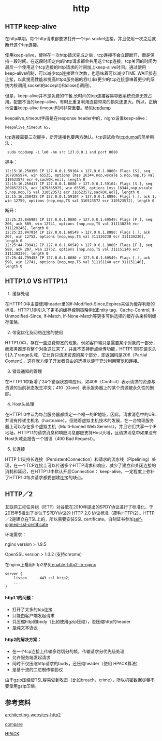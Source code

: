 <h1 align="center">http</h1>

HTTP keep-alive
-

在http早期，每个http请求都要求打开一个tpc socket连接，并且使用一次之后就断开这个tcp连接。

使用keep-alive，使得在一次http请求完成之后，tcp连接不会立即断开，而是保持一段时间。在这段时间之内的http请求都会共用这个tcp连接。tcp关闭的时间为最后一个使用这个tcp连接的http请求的时间加上keep-alive时间。通过使用keep-alive机制，可以减少tcp连接建立次数，也意味着可以减少TIME_WAIT状态连接，以此提高性能和提高httpd服务器的吞吐率(更少的tcp连接意味着更少的系统内核调用,socket的accept()和close()调用)。

但是，keep-alive并不是免费的午餐,长时间的tcp连接容易导致系统资源无效占用。配置不当的keep-alive，有时比重复利用连接带来的损失还更大。所以，正确地设置keep-alive timeout时间非常重要。参见<a href="http://www.nowamagic.net/academy/detail/23350305" target="_blank">tcpdump</a>

keepalive_timeout字段是在response header中的，nignx设置keep-alive：

```
keepalive_timeout 65;
```

tcp连接需要三次握手，断开连接也要两方确认。tcp调试命令<a href="http://www.tcpdump.org/manpages/tcpdump.1.html" target="_blank">tcpdump</a>的简单用法：

```
 sudo tcpdump -i lo0 -nn src 127.0.0.1 and port 8080
```

握手：
```
12:15:16.250350 IP 127.0.0.1.59104 > 127.0.0.1.8080: Flags [S], seq 1879365974, win 65535, options [mss 16344,nop,wscale 5,nop,nop,TS val 310523572 ecr 0,sackOK,eol], length 0
12:15:16.250417 IP 127.0.0.1.8080 > 127.0.0.1.59104: Flags [S.], seq 2098572273, ack 1879365975, win 65535, options [mss 16344,nop,wscale 5,nop,nop,TS val 310523572 ecr 310523572,sackOK,eol], length 0
12:15:16.250428 IP 127.0.0.1.59104 > 127.0.0.1.8080: Flags [.], ack 1, win 12759, options [nop,nop,TS val 310523572 ecr 310523572], length 0
```

断开：
```
12:25:23.846985 IP 127.0.0.1.8080 > 127.0.0.1.60549: Flags [F.], seq 206, ack 589, win 12741, options [nop,nop,TS val 311130230 ecr 311120246], length 0
12:25:23.847034 IP 127.0.0.1.60549 > 127.0.0.1.8080: Flags [.], ack 207, win 12752, options [nop,nop,TS val 311130230 ecr 311130230], length 0
12:25:44.799412 IP 127.0.0.1.60549 > 127.0.0.1.8080: Flags [F.], seq 589, ack 207, win 12752, options [nop,nop,TS val 311151140 ecr 311130230], length 0
12:25:44.799458 IP 127.0.0.1.8080 > 127.0.0.1.60549: Flags [.], ack 590, win 12741, options [nop,nop,TS val 311151140 ecr 311151140], length 0
```

HTTP1.0 VS HTTP1.1
-

1. 缓存处理

在HTTP1.0中主要使用header里的If-Modified-Since,Expires来做为缓存判断的标准，HTTP1.1则引入了更多的缓存控制策略例如Entity tag，Cache-Control, If-Unmodified-Since, If-Match, If-None-Match等更多可供选择的缓存头来控制缓存策略。

2. 带宽优化及网络连接的使用

HTTP1.0中，存在一些浪费带宽的现象，例如客户端只是需要某个对象的一部分，而服务器却将整个对象送过来了，并且不支持断点续传功能，HTTP1.1则在请求头引入了range头域，它允许只请求资源的某个部分，即返回码是206（Partial Content），这样就方便了开发者自由的选择以便于充分利用带宽和连接。

3. 错误通知的管理

在HTTP1.1中新增了24个错误状态响应码，如409（Conflict）表示请求的资源与资源的当前状态发生冲突；410（Gone）表示服务器上的某个资源被永久性的删除。

4. Host头处理

在HTTP1.0中认为每台服务器都绑定一个唯一的IP地址，因此，请求消息中的URL并没有传递主机名（hostname）。但随着虚拟主机技术的发展，在一台物理服务器上可以存在多个虚拟主机（Multi-homed Web Servers），并且它们共享一个IP地址。HTTP1.1的请求消息和响应消息都应支持Host头域，且请求消息中如果没有Host头域会报告一个错误（400 Bad Request）。

5. 长连接

HTTP 1.1支持长连接（PersistentConnection）和请求的流水线（Pipelining）处理，在一个TCP连接上可以传送多个HTTP请求和响应，减少了建立和关闭连接的消耗和延迟，在HTTP1.1中默认开启Connection： keep-alive，一定程度上弥补了HTTP1.0每次请求都要创建连接的缺点。


HTTP／2
-

互联网工程任务组（IETF）对谷歌在2010年提出的SPDY协议进行了标准化，于2015年5推出了类似于SPDY协议的 HTTP 2.0 协议标准（简称HTTP/2）。HTTP／2是建立在TSL上的，所以需要安装SSL certificate。自制证书参加<a href="https://ma.ttias.be/how-to-create-a-self-signed-ssl-certificate-with-openssl/" target="_blank">self-signed-ssl-certificate</a>

环境需求：

nginx version > 1.9.5

OpenSSL version > 1.0.2 (支持chrome)

在nginx上启用http2参见<a href="https://ma.ttias.be/enable-http2-in-nginx/" target="_blank">enable-http2-in-nginx</a>

```
server {
	listen		443 ssl http2;
	...
}
```

#### http1.1的问题：

- 打开了太多的tcp连接
- 只能由客户端发起请求
- 只压缩http的body（比如使用gzip压缩），没压缩http的header
- 是纯文本协议

#### http2的解决方案：

- 在一个tcp连接上传输多路切分的帧，传输请求分优先级处理
- 允许服务端发起请求
- 同时不仅压缩http请求的body，还压缩header（使用 HPACK算法）
- 是基于流的二进制传输协议

由于gzip压缩使TSL容易受到攻击（比如breach，crime），所以机密数据尽量不要使用gzip压缩。


参考资料
-

<a href="https://ma.ttias.be/architecting-websites-http2-era/" target="_blank">architecting-websites-http2</a>

<a href="https://www.usenix.org/sites/default/files/conference/protected-files/nsdi14_slides_wang.pdf" target="_blank">compare</a>

<a href="https://http2.github.io/http2-spec/compression.html" target="_blank">HPACK</a>



